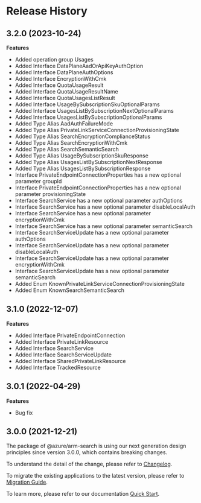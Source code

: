 # Release History
    
## 3.2.0 (2023-10-24)
    
**Features**

  - Added operation group Usages
  - Added Interface DataPlaneAadOrApiKeyAuthOption
  - Added Interface DataPlaneAuthOptions
  - Added Interface EncryptionWithCmk
  - Added Interface QuotaUsageResult
  - Added Interface QuotaUsageResultName
  - Added Interface QuotaUsagesListResult
  - Added Interface UsageBySubscriptionSkuOptionalParams
  - Added Interface UsagesListBySubscriptionNextOptionalParams
  - Added Interface UsagesListBySubscriptionOptionalParams
  - Added Type Alias AadAuthFailureMode
  - Added Type Alias PrivateLinkServiceConnectionProvisioningState
  - Added Type Alias SearchEncryptionComplianceStatus
  - Added Type Alias SearchEncryptionWithCmk
  - Added Type Alias SearchSemanticSearch
  - Added Type Alias UsageBySubscriptionSkuResponse
  - Added Type Alias UsagesListBySubscriptionNextResponse
  - Added Type Alias UsagesListBySubscriptionResponse
  - Interface PrivateEndpointConnectionProperties has a new optional parameter groupId
  - Interface PrivateEndpointConnectionProperties has a new optional parameter provisioningState
  - Interface SearchService has a new optional parameter authOptions
  - Interface SearchService has a new optional parameter disableLocalAuth
  - Interface SearchService has a new optional parameter encryptionWithCmk
  - Interface SearchService has a new optional parameter semanticSearch
  - Interface SearchServiceUpdate has a new optional parameter authOptions
  - Interface SearchServiceUpdate has a new optional parameter disableLocalAuth
  - Interface SearchServiceUpdate has a new optional parameter encryptionWithCmk
  - Interface SearchServiceUpdate has a new optional parameter semanticSearch
  - Added Enum KnownPrivateLinkServiceConnectionProvisioningState
  - Added Enum KnownSearchSemanticSearch
    
    
## 3.1.0 (2022-12-07)
    
**Features**

  - Added Interface PrivateEndpointConnection
  - Added Interface PrivateLinkResource
  - Added Interface SearchService
  - Added Interface SearchServiceUpdate
  - Added Interface SharedPrivateLinkResource
  - Added Interface TrackedResource
    
## 3.0.1 (2022-04-29)

**Features**

  - Bug fix
  
## 3.0.0 (2021-12-21)

The package of @azure/arm-search is using our next generation design principles since version 3.0.0, which contains breaking changes.

To understand the detail of the change, please refer to [Changelog](https://aka.ms/js-track2-changelog).

To migrate the existing applications to the latest version, please refer to [Migration Guide](https://aka.ms/js-track2-migration-guide).

To learn more, please refer to our documentation [Quick Start](https://aka.ms/js-track2-quickstart).
